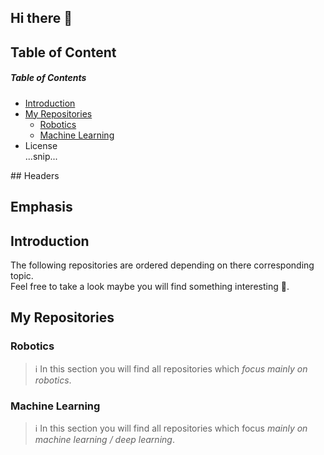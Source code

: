 ## Hi there 👋
## Table of Content

##### Table of Contents  
- [Introduction](#Introduction)  
- [My Repositories](#My-Repositories)
  - [Robotics](#Robotics)
  - [Machine Learning](#Machine-Learning)
- License      
...snip...    
<a name="headers"/>
## Headers

## Emphasis 

## Introduction
The following repositories are ordered depending on there corresponding topic.\
Feel free to take a look maybe you will find something interesting 👀.

## My Repositories

### Robotics
> :information_source: In this section you will find all repositories which _focus mainly on robotics_.
### Machine Learning
> :information_source: In this section you will find all repositories which focus _mainly on machine learning / deep learning_.

